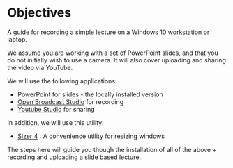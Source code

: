 # Objectives

A guide for recording a simple lecture on a Windows 10 workstation or laptop. 

We assume you are working with a set of PowerPoint slides, and that you do not initially wish to use a camera. It will also cover uploading and sharing the video via YouTube.

We will use the following applications:

- PowerPoint for slides - the locally installed version
- [Open Broadcast Studio](https://obsproject.com/) for recording
- [Youtube Studio](https://studio.youtube.com/) for sharing

In addition, we will use this utility:

- [Sizer 4](http://www.brianapps.net/sizer4/) : A convenience utility for resizing windows

The steps here will guide you though the installation of all of the above + recording and uploading a slide based lecture.
